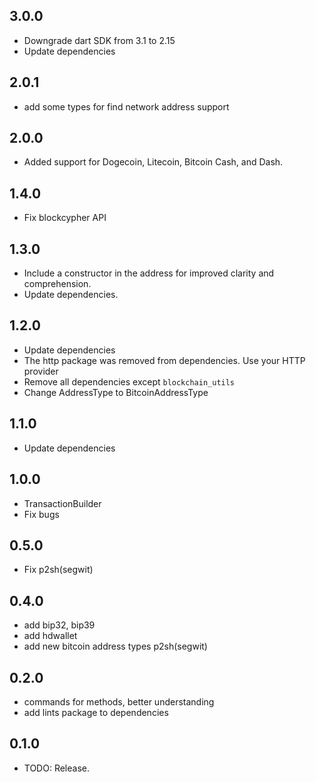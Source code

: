 ## 3.0.0

* Downgrade dart SDK from 3.1 to 2.15
* Update dependencies

## 2.0.1

* add some types for find network address support

## 2.0.0

* Added support for Dogecoin, Litecoin, Bitcoin Cash, and Dash.

## 1.4.0

* Fix blockcypher API

## 1.3.0

* Include a constructor in the address for improved clarity and comprehension.
* Update dependencies.

## 1.2.0

* Update dependencies
* The http package was removed from dependencies. Use your HTTP provider
* Remove all dependencies except `blockchain_utils`  
* Change AddressType to BitcoinAddressType


## 1.1.0

* Update dependencies


## 1.0.0

* TransactionBuilder
* Fix bugs


## 0.5.0

* Fix p2sh(segwit)


## 0.4.0

* add bip32, bip39
* add hdwallet
* add new bitcoin address types p2sh(segwit)


## 0.2.0

* commands for methods, better understanding
* add lints package to dependencies


## 0.1.0

* TODO: Release.


